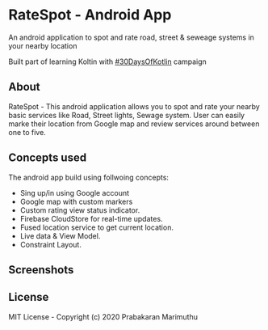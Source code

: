# RateSpot - Android App 



An android application to spot and rate road, street & seweage systems in your nearby location

Built part of learning Koltin with [#30DaysOfKotlin](#30DaysOfKotlin) campaign


## About

RateSpot - This android application allows you to spot and rate your nearby basic services like Road, Street lights, Sewage system.
User can easily marke their location from Google map and review services around between one to five.

## Concepts used

The android app build using follwoing concepts:
- Sing up/in using Google account
- Google map with custom markers
- Custom rating view status indicator.
- Firebase CloudStore for real-time updates.
- Fused location service to get current location.
- Live data & View Model.
- Constraint Layout.

## Screenshots



## License

MIT License -
Copyright (c) 2020 Prabakaran Marimuthu


